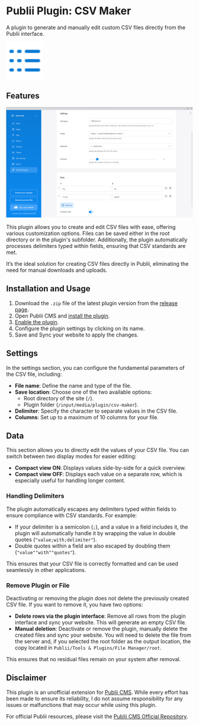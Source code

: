 # Publii Plugin: CSV Maker
A plugin to generate and manually edit custom CSV files directly from the Publii interface.

<p><img height="100" alt="publii plugin" title="Plugin icons" src="https://raw.githubusercontent.com/gpsblues/Publii-Plugin-CSV-Maker/refs/heads/main/.assets/thumbnail.svg"></p>

## Features

![Publii plugin screenshot](https://raw.githubusercontent.com/gpsblues/Publii-Plugin-CSV-Maker/refs/heads/main/.assets/screen.png)

This plugin allows you to create and edit CSV files with ease, offering various customization options. Files can be saved either in the root directory or in the plugin's subfolder. Additionally, the plugin automatically processes delimiters typed within fields, ensuring that CSV standards are met. 

It’s the ideal solution for creating CSV files directly in Publii, eliminating the need for manual downloads and uploads.

## Installation and Usage

1. Download the `.zip` file of the latest plugin version from the [release page](https://github.com/gpsblues/Publii-Plugin-CSV-Maker/releases/).
2. Open Publii CMS and [install the plugin](https://getpublii.com/docs/plugins.html#installingplugins).
3. [Enable the plugin](https://getpublii.com/docs/plugins.html#enablingplugins).
4. Configure the plugin settings by clicking on its name.
5. Save and Sync your website to apply the changes.

## Settings

In the settings section, you can configure the fundamental parameters of the CSV file, including:

- **File name**: Define the name and type of the file.
- **Save location**: Choose one of the two available options:
  - Root directory of the site (`/`).
  - Plugin folder (`/input/media/plugin/csv-maker`).
- **Delimiter**: Specify the character to separate values in the CSV file.
- **Columns**: Set up to a maximum of 10 columns for your file.

## Data

This section allows you to directly edit the values of your CSV file. You can switch between two display modes for easier editing:

- **Compact view ON**:  Displays values side-by-side for a quick overview.
- **Compact view OFF**: Displays each value on a separate row, which is especially useful for handling longer content.

### Handling Delimiters

The plugin automatically escapes any delimiters typed within fields to ensure compliance with CSV standards. For example:

- If your delimiter is a semicolon (`;`), and a value in a field includes it, the plugin will automatically handle it by wrapping the value in double quotes (`"value;with;delimiter"`).
- Double quotes within a field are also escaped by doubling them (`"value""with""quotes"`).

This ensures that your CSV file is correctly formatted and can be used seamlessly in other applications.

### Remove Plugin or File

Deactivating or removing the plugin does not delete the previously created CSV file. If you want to remove it, you have two options:

- **Delete rows via the plugin interface**: Remove all rows from the plugin interface and sync your website. This will generate an empty CSV file.  
- **Manual deletion**: Deactivate or remove the plugin, manually delete the created files and sync your website. You will need to delete the file from the server and, if you selected the root folder as the output location, the copy located in `Publii/Tools & Plugins/File Manager/root`.

This ensures that no residual files remain on your system after removal. 

## Disclaimer

This plugin is an unofficial extension for [Publii CMS](https://getpublii.com/). While every effort has been made to ensure its reliability, I do not assume responsibility for any issues or malfunctions that may occur while using this plugin. 

For official Publii resources, please visit the [Publii CMS Official Repository](https://marketplace.getpublii.com/plugins/).
